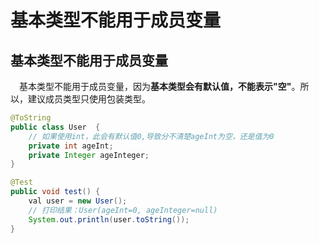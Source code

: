 # 基本类型不能用于成员变量

## 基本类型不能用于成员变量

​	　基本类型不能用于成员变量，因为**基本类型会有默认值，不能表示"空"**。所以，建议成员类型只使用包装类型。

```java
@ToString
public class User  {
    // 如果使用int，此会有默认值0,导致分不清楚ageInt为空，还是值为0
    private int ageInt;
    private Integer ageInteger;
}

@Test
public void test() {
    val user = new User();
    // 打印结果：User(ageInt=0, ageInteger=null)
    System.out.println(user.toString());
}
```

